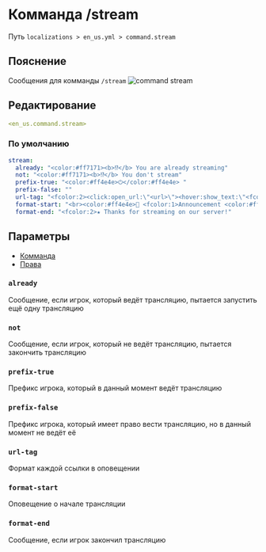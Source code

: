 # Комманда /stream
Путь `localizations > en_us.yml > command.stream`

## Пояснение
Сообщения для комманды `/stream`
![command stream](/commandstream.png)

## Редактирование
```yaml
<en_us.command.stream>
```

### По умолчанию
```yaml
stream:
  already: "<color:#ff7171><b>⁉</b> You are already streaming"
  not: "<color:#ff7171><b>⁉</b> You don't stream"
  prefix-true: "<color:#ff4e4e>⏻</color:#ff4e4e> "
  prefix-false: ""
  url-tag: "<fcolor:2><click:open_url:\"<url>\"><hover:show_text:\"<fcolor:2><url>\"><url></hover></click>"
  format-start: "<br><color:#ff4e4e>🔔 <fcolor:1>Announcement <color:#ff4e4e>🔔 <br><br><fcolor:1><display_name> started stream <br><br><urls>"
  format-end: "<fcolor:2>★ Thanks for streaming on our server!"
```

## Параметры

- [Комманда](/docs/command/stream/)
- [Права](/docs/permission/command/stream/)

### `already`

Сообщение, если игрок, который ведёт трансляцию, пытается запустить ещё одну трансляцию

### `not`

Сообщение, если игрок, который не ведёт трансляцию, пытается закончить трансляцию

### `prefix-true`

Префикс игрока, который в данный момент ведёт трансляцию

### `prefix-false`

Префикс игрока, который имеет право вести трансляцию, но в данный момент не ведёт её

### `url-tag`

Формат каждой ссылки в оповещении

### `format-start`

Оповещение о начале трансляции

### `format-end`

Сообщение, если игрок закончил трансляцию
